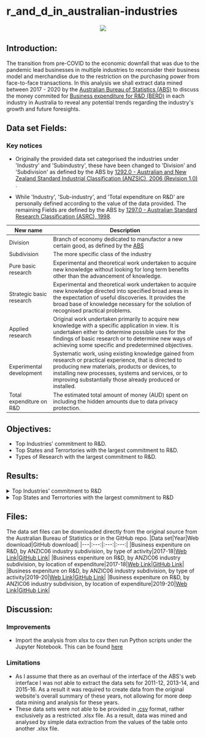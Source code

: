 # r_and_d_in_australian-industries


<p align="center">
  <img src="https://media.giphy.com/media/LPZcp219tMH5OPeYEK/giphy.gif" />
</p>

## Introduction:
The transition from pre-COVID to the economic downfall that was due to the pandemic lead businesses in multiple industries to reconsider their business model and merchandise due to the restriction on the purchasing power from face-to-face transactions. In this analysis we shall extract data mined between 2017 - 2020 by the [Australian Bureau of Statistics (ABS)](https://en.wikipedia.org/wiki/Australian_Bureau_of_Statistics) to discuss the money commited for [Business expenditure for R&D (BERD)](https://en.wikipedia.org/wiki/Research_and_development)  in each industry in Australia to reveal any potential trends regarding the industry's growth and future foresights.

## Data set Fields:
### Key notices
- Originally the provided data set categorised the industries under 'Industry' and 'Subindustry', these have been changed to 'Division' and 'Subdivision' as defined by the ABS by [1292.0 - Australian and New Zealand Standard Industrial Classification (ANZSIC), 2006 (Revision 1.0)  ](https://www.abs.gov.au/ausstats/abs@.nsf/0/20C5B5A4F46DF95BCA25711F00146D75?opendocument).

- While 'Industry', 'Sub-industry', and 'Total expenditure on R&D' are personally defined according to the value of the data provided. The remaining Fields are defined by the ABS by [1297.0 - Australian Standard Research Classification (ASRC), 1998](https://www.abs.gov.au/ausstats/abs@.nsf/66f306f503e529a5ca25697e0017661f/22E4C184CA111129CA25697E0018FD78?opendocument).

|New name|Description|
|---|---|
|Division|Branch of economy dedicated to manufactor a new certain good, as defined by the [ABS](https://www.abs.gov.au/statistics/industry)|
|Subdivision|The more specific class of the industry|
|Pure basic research|Experimental and theoretical work undertaken to acquire new knowledge without looking for long term benefits other than the advancement of knowledge.|
|Strategic basic research|Experimental and theoretical work undertaken to acquire new knowledge directed into specified broad areas in the expectation of useful discoveries. It provides the broad base of knowledge necessary for the solution of recognised practical problems.|
|Applied research|Original work undertaken primarily to acquire new knowledge with a specific application in view. It is undertaken either to determine possible uses for the findings of basic research or to determine new ways of achieving some specific and predetermined objectives.|
|Experimental development|Systematic work, using existing knowledge gained from research or practical experience, that is directed to producing new materials, products or devices, to installing new processes, systems and services, or to improving substantially those already produced or installed.|
|Total expenditure on R&D|The estimated total amount of money (AUD) spent on including the hidden amounts due to data privacy protection.|

## Objectives:
- Top Industries' commitment to R&D.
- Top States and Terrortories with the largest commitment to R&D.
- Types of Research with the largest commitment to R&D.

## Results:
<details><summary>Top Industries' commitment to R&D</summary>
<p>

It was able to extract that the top 3 industries alone contribute to approximately 75% of the BERD contribution. These industries in descending order are
1. [Professional, Scientific, and Technical Services](https://business.gov.au/planning/industry-information/professional-scientific-and-technical-services-industry) having had the greatest contribution to the BERD ($6.101 billion AUD/34%).
2. [Manufacturing](https://business.gov.au/planning/industry-information/manufacturing-industry) ($4.763 billion AUD/26%).
3. [Financial and Insurance Services](https://business.gov.au/planning/industry-information/financial-and-insurance-services-industry) ($2.714 billion AUD/15%).
  
From Figure 1 it can be concluded that there was on average a 6.7% increase on the funding for Research and Development. Even after adjusted for inflation at a 0.89% according to the [Reserve Bank of Australia](https://www.rba.gov.au/inflation/measures-cpi.html).
  
It should also be pointed out that there was an overall redistribution of the funding for the BERD, as industries such as Retail Trade, Construction, and Information Media, Telecommunications, which could have been reallocated to Professional, Scientific, and Technical Services from large telecommunications and technology companies merging (ie. Telstra, Afterpay and Block).
  
 This can be accredited to the transition away from face-to-face/in person business operations to virtual and online business operations. This includes the (essentially) mandatory and fundamental dependency on the use of over the internet communications to keep in contact with families. It should be taken into investigation regarding the use of internet from each different age group over the pandemic. This transition also includes the use of online shopping for everyone's grocery shopping and personal goods, as a result from [news reports](https://auspost.com.au/content/dam/auspost_corp/media/documents/2020-australia-post-annual-report.pdf) CONTINUE

![Top 10 Industry's Commitment to Research and Development Graph](https://github.com/sinhcoshtanh/r_and_d_in_australian_industries/blob/4604ffce2017510612342ce0ea47a7a76f6ca1d3/files/graphs_and_tables/top_10_industry_graph.png)
Figure 1: Top 10 Industry's Commitment to Research and Development Graph
  
![Top 10 Industry's Commitment to Research and Development Table](https://github.com/sinhcoshtanh/r_and_d_in_australian_industries/blob/4604ffce2017510612342ce0ea47a7a76f6ca1d3/files/graphs_and_tables/top_10_industry_table.png)
Figure 2: Top 10 Industry's Commitment to Research and Development Table
  
</p>
</details>

<details><summary>Top States and Terrortories with the largest commitment to R&D</summary>
<p>

</p>
</details>

## Files:

The data set files can be downloaded directly from the original source from the Australian Bureau of Statistics or in the GitHub repo.
|Data set|Year|Web download|GitHub download|
|---|:---:|:---:|:---:|
|Business expeniture on R&D, by ANZIC06 industry subdivision, by type of activity|2017-18|[Web Link](https://www.abs.gov.au/statistics/industry/technology-and-innovation/research-and-experimental-development-businesses-australia/2017-18/81040do006_201718.xls)|[GitHub Link](https://github.com/sinhcoshtanh/R-and-D-in-Australian-Industries/blob/5a6d2ae8ec7023b61b99c9a246384c33289c995c/files/datasets/original-datasets/2017-18/type-of-activity-2017-18.xls)|
|Business expeniture on R&D, by ANZIC06 industry subdivision, by location of expenditure|2017-18|[Web Link](https://www.abs.gov.au/statistics/industry/technology-and-innovation/research-and-experimental-development-businesses-australia/2017-18/81040do005_201718.xls)|[GitHub Link](https://github.com/sinhcoshtanh/R-and-D-in-Australian-Industries/blob/5a6d2ae8ec7023b61b99c9a246384c33289c995c/files/datasets/original-datasets/2017-18/location-of-expenditure-2017-18.xls)|
|Business expeniture on R&D, by ANZIC06 industry subdivision, by type of activity|2019-20|[Web Link](https://www.abs.gov.au/statistics/industry/technology-and-innovation/research-and-experimental-development-businesses-australia/2019-20/81040DO006_201920.xls)|[GitHub Link](https://github.com/sinhcoshtanh/R-and-D-in-Australian-Industries/blob/5a6d2ae8ec7023b61b99c9a246384c33289c995c/files/datasets/original-datasets/2019-20/type-of-activity-2019-20.xls)|
|Business expeniture on R&D, by ANZIC06 industry subdivision, by location of expenditure|2019-20|[Web Link](https://www.abs.gov.au/statistics/industry/technology-and-innovation/research-and-experimental-development-businesses-australia/2019-20/81040DO005_201920.xls)|[GitHub Link](https://github.com/sinhcoshtanh/R-and-D-in-Australian-Industries/blob/5a6d2ae8ec7023b61b99c9a246384c33289c995c/files/datasets/original-datasets/2019-20/location-of-expenditure-2019-20.xls)|

## Discussion:

### Improvements
- Import the analysis from xlsx to csv then run Python scripts under the Jupyter Notebook. This can be found [here]()

### Limitations
- As I assume that there as an overhaul of the interface of the ABS's web interface I was not able to extract the data sets for 2011-12, 2013-14, and 2015-16. As a result it was required to create data from the original website's overall summary of these years, not allowing for more deep data mining and analysis for these years.
- These data sets were not able to be provided in [.csv](https://en.wikipedia.org/wiki/Comma-separated_values) format, rather exclusively as a restricted .xlsx file. As a result, data was mined and analysed by simple data extraction from the values of the table onto another .xlsx file.
